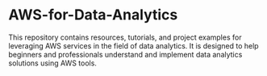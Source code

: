 # AWS-for-Data-Analytics
This repository contains resources, tutorials, and project examples for leveraging AWS services in the field of data analytics. It is designed to help beginners and professionals understand and implement data analytics solutions using AWS tools.
